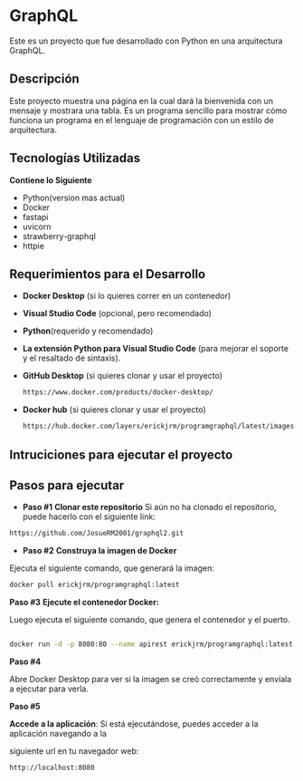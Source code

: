 # GraphQL
Este es un proyecto que fue desarrollado con Python en una arquitectura GraphQL.

## Descripción
Este proyecto muestra una página en la cual dará la bienvenida con un mensaje y mostrara una tabla. 
Es un programa sencillo para mostrar cómo funciona un programa en el lenguaje de programación con un estilo de arquitectura.

## Tecnologías Utilizadas
**Contiene lo Siguiente**
- Python(version mas actual)
- Docker
- fastapi
- uvicorn
- strawberry-graphql
- httpie

## Requerimientos para el Desarrollo
- **Docker Desktop** (si lo quieres correr en un contenedor)
- **Visual Studio Code** (opcional, pero recomendado)
- **Python**(requerido y recomendado)
- **La extensión Python para Visual Studio Code** (para mejorar el soporte y el resaltado de sintaxis).
- **GitHub Desktop** (si quieres clonar y usar el proyecto)
  
  ```bash
  https://www.docker.com/products/docker-desktop/
  ```
  
- **Docker hub** (si quieres clonar y usar el proyecto)
  
  ```bash
  https://hub.docker.com/layers/erickjrm/programgraphql/latest/images/sha256-1ce12e0bbf8197ee7606698418e93b402ea288c5febf07abe72b5dc9b5580460?context=repo
  ```

## Intruciciones para ejecutar el proyecto
## Pasos para ejecutar
- **Paso #1**
  **Clonar este repositorio**
Si aún no ha clonado el repositorio, puede hacerlo con el siguiente link:

 ```bash
https://github.com/JosueRM2001/graphql2.git
 ```
- **Paso #2**
  **Construya la imagen de Docker**

Ejecuta el siguiente comando, que generará la imagen:

```bash
docker pull erickjrm/programgraphql:latest
```

**Paso #3**
**Ejecute el contenedor Docker:**

Luego ejecuta el siguiente comando, que genera el contenedor y el puerto.

```bash

docker run -d -p 8080:80 --name apirest erickjrm/programgraphql:latest
```

**Paso #4**

Abre Docker Desktop para ver si la imagen se creó correctamente y envíala a ejecutar para verla.

**Paso #5**

**Accede a la aplicación**: Si está ejecutándose, puedes acceder a la aplicación navegando a la

siguiente url en tu navegador web:

```bash
http://localhost:8080
```
